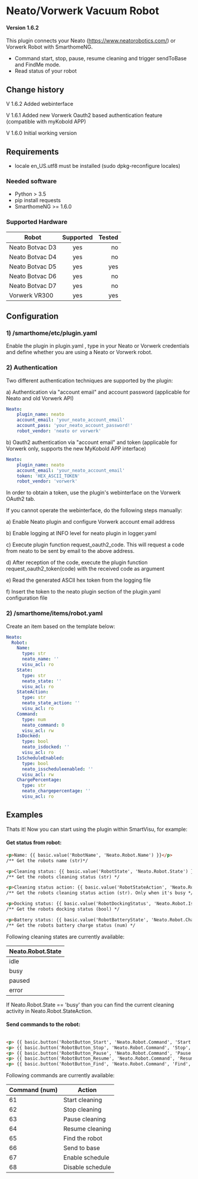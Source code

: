 # Neato/Vorwerk Vacuum Robot

#### Version 1.6.2

This plugin connects your Neato (https://www.neatorobotics.com/) or Vorwerk Robot with SmarthomeNG.
- Command start, stop, pause, resume cleaning and trigger sendToBase and FindMe mode.
- Read status of your robot

## Change history

V 1.6.2    Added webinterface

V 1.6.1    Added new Vorwerk Oauth2 based authentication feature (compatible with myKobold APP)

V 1.6.0    Initial working version

## Requirements

- locale en_US.utf8 must be installed (sudo dpkg-reconfigure locales)

### Needed software

* Python > 3.5
* pip install requests
* SmarthomeNG >= 1.6.0


### Supported Hardware

| Robot             | Supported    | Tested |
| ----------------- |:------------:| ------:|
| Neato Botvac D3   | yes          | no     |
| Neato Botvac D4   | yes          | no     |
| Neato Botvac D5   | yes          | yes    |
| Neato Botvac D6   | yes          | no     |
| Neato Botvac D7   | yes          | no     |
| Vorwerk VR300     | yes          | yes    |

## Configuration

### 1) /smarthome/etc/plugin.yaml

Enable the plugin in plugin.yaml , type in your Neato or Vorwerk credentials and define whether you are using a Neato or Vorwerk robot.


### 2) Authentication

Two different authentication techniques are supported by the plugin: 

a) Authentication via "account email" and account password (applicable for Neato and old Vorwerk API)

```yaml
Neato:
    plugin_name: neato
    account_email: 'your_neato_account_email'
    account_pass: 'your_neato_account_password!'
    robot_vendor: 'neato or vorwerk'
```

b) Oauth2 authentication via "account email" and token (applicable for Vorwerk only, supports the new MyKobold APP interface) 
```yaml
Neato:
    plugin_name: neato
    account_email: 'your_neato_account_email'
    token: 'HEX_ASCII_TOKEN'
    robot_vendor: 'vorwerk'
```

In order to obtain a token, use the plugin's webinterface on the Vorwerk OAuth2 tab.

If you cannot operate the webinterface, do the following steps manually:
 
a) Enable Neato plugin and configure Vorwerk account email address

b) Enable logging at INFO level for neato plugin in logger.yaml

c) Execute plugin function request_oauth2_code. This will request a code from neato to be sent by email to the above address.

d) After reception of the code, execute the plugin function request_oauth2_token(code) with the received code as argument

e) Read the generated ASCII hex token from the logging file

f) Insert the token to the neato plugin section of the plugin.yaml configuration file


### 2) /smarthome/items/robot.yaml

Create an item based on the template below:

```yaml
Neato:
  Robot:
    Name:
      type: str
      neato_name: ''
      visu_acl: ro
    State:
      type: str
      neato_state: ''
      visu_acl: ro
    StateAction:
      type: str
      neato_state_action: ''
      visu_acl: ro
    Command:
      type: num
      neato_command: 0
      visu_acl: rw
    IsDocked:
      type: bool
      neato_isdocked: ''
      visu_acl: ro
    IsScheduleEnabled:
      type: bool
      neato_isscheduleenabled: ''
      visu_acl: rw
    ChargePercentage:
      type: str
      neato_chargepercentage: ''
      visu_acl: ro
```

## Examples

Thats it! Now you can start using the plugin within SmartVisu, for example:

#### Get status from robot:
```html
<p>Name: {{ basic.value('RobotName', 'Neato.Robot.Name') }}</p>
/** Get the robots name (str)*/

<p>Cleaning status: {{ basic.value('RobotState', 'Neato.Robot.State') }}</p>
/** Get the robots cleaning status (str) */

<p>Cleaning status action: {{ basic.value('RobotStateAction', 'Neato.Robot.StateAction') }}</p>
/** Get the robots cleaning status action (str). Only when it's busy */

<p>Docking status: {{ basic.value('RobotDockingStatus', 'Neato.Robot.IsDocked') }}</p>
/** Get the robots docking status (bool) */

<p>Battery status: {{ basic.value('RobotBatteryState', 'Neato.Robot.ChargePercentage') }}</p>
/** Get the robots battery charge status (num) */
```

Following cleaning states are currently available:

| Neato.Robot.State |
| ----------------- |
| idle              |
| busy              |
| paused            |
| error             |

If Neato.Robot.State == 'busy' than you can find the current cleaning activity in Neato.Robot.StateAction.


#### Send commands to the robot:

```html

<p> {{ basic.button('RobotButton_Start', 'Neato.Robot.Command', 'Start', '', '61', 'midi') }} </p>
<p> {{ basic.button('RobotButton_Stop', 'Neato.Robot.Command', 'Stop', '', '62', 'midi') }} </p>
<p> {{ basic.button('RobotButton_Pause', 'Neato.Robot.Command', 'Pause', '', '63', 'midi') }} </p>
<p> {{ basic.button('RobotButton_Resume', 'Neato.Robot.Command', 'Resume', '', '64', 'midi') }} </p>
<p> {{ basic.button('RobotButton_Find', 'Neato.Robot.Command', 'Find', '', '65', 'midi') }}</p>

```

Following commands are currently available:

| Command (num) | Action           |
| ------------- |------------------|
| 61            | Start cleaning   |
| 62            | Stop cleaning    |
| 63            | Pause cleaning   |
| 64            | Resume cleaning  |
| 65            | Find the robot   |
| 66            | Send to base     |
| 67            | Enable schedule  |
| 68            | Disable schedule |



